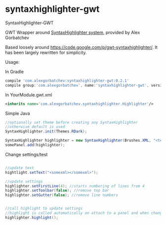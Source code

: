 syntaxhighlighter-gwt
=====================

SyntaxHighlighter-GWT

GWT Wrapper around [SyntaxHighlighter system](http://alexgorbatchev.com/SyntaxHighlighter/), provided by Alex Gorbatchev

Based loosely around https://code.google.com/p/gwt-syntaxhighlighter/.   It has been largely rewritten for simplicity.

Usage:

In Gradle
```Groovy
compile 'com.alexgorbatchev:syntaxhighlighter-gwt:0.2.1'
compile group:'com.alexgorbatchev', name:'syntaxhighlighter-gwt', version:'0.2.1', classifier:'sources'
```

In YourModule.gwt.xml
```XML
<inherits name='com.alexgorbatchev.syntaxhighlighter.Highlighter'/>
```

Simple Java
```Java
//optionally set theme before creating any SyntaxHighlighter
//otherwise default is used
SyntaxHighlighter.init(Themes.RDark);

SyntaxHighlighter highlighter = new SyntaxHighlighter(Brushes.XML, "<test>\n  <item></item>\n</test>");
somePanel.add(highlighter);
```


Change settings/test
```Java

//update text
hightlight.setText("<somexml></somexml>");

//update settings
highlighter.setFirstLine(4); //starts numbering of lines from 4
highlighter.setToolbar(false); //remove top bar
highlighter.setGutter(false); //remove line numbers


//call highlight to update settings
//highlight is called automatically on attach to a panel and when changing text but must be called manually after settings changes
highlighter.highlight(); 

```


